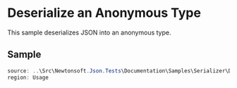 ﻿# Deserialize an Anonymous Type

This sample deserializes JSON into an anonymous type. 

## Sample

```csharp Usage
source: ..\Src\Newtonsoft.Json.Tests\Documentation\Samples\Serializer\DeserializeAnonymousType.cs
region: Usage
```
